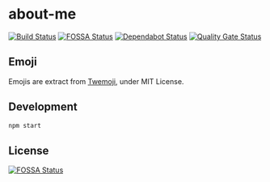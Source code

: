 # about-me

[![Build Status](https://travis-ci.com/ViBiOh/about-me.svg?branch=master)](https://travis-ci.com/ViBiOh/about-me)
[![FOSSA Status](https://app.fossa.io/api/projects/git%2Bgithub.com%2FViBiOh%2Fabout-me.svg?type=shield)](https://app.fossa.io/projects/git%2Bgithub.com%2FViBiOh%2Fabout-me?ref=badge_shield)
[![Dependabot Status](https://api.dependabot.com/badges/status?host=github&repo=ViBiOh/about-me)](https://dependabot.com)
[![Quality Gate Status](https://sonarcloud.io/api/project_badges/measure?project=ViBiOh_about-me&metric=alert_status)](https://sonarcloud.io/dashboard?id=ViBiOh_about-me)

## Emoji

Emojis are extract from [Twemoji](https://github.com/twitter/twemoji), under MIT License.

## Development

```bash
npm start
```

## License
[![FOSSA Status](https://app.fossa.io/api/projects/git%2Bgithub.com%2FViBiOh%2Fabout-me.svg?type=large)](https://app.fossa.io/projects/git%2Bgithub.com%2FViBiOh%2Fabout-me?ref=badge_large)
